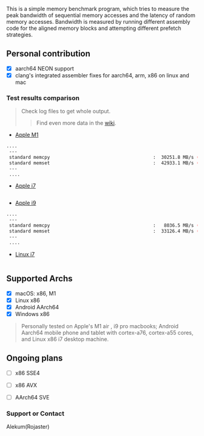 This is a simple memory benchmark program, which tries to measure the peak bandwidth of sequential memory accesses and the latency of random memory accesses. Bandwidth is measured by running different assembly code for the aligned memory blocks and attempting different prefetch strategies.

## Personal contribution
- [X] aarch64 NEON support
- [X] clang's integrated assembler fixes for aarch64, arm, x86 on linux and mac

### Test results comparison

> Check log files to get whole output.
>> Find even more data in the [wiki](https://github.com/ssvb/tinymembench/wiki).

* [Apple M1](m1.log)
```bash
....
 ---
 standard memcpy                                      :  30251.8 MB/s (22.9%)
 standard memset                                      :  42933.1 MB/s (8.2%)
 ---
 ....
```

* [Apple i7]()

```bash

```

* [Apple i9](i9.log)

```bash
....
 ---
 standard memcpy                                      :   8036.5 MB/s (1.0%)
 standard memset                                      :  33126.4 MB/s (7.6%)
 ---
 ....
```

* [Linux i7]()

```bash

```

## Supported Archs
- [X] macOS: x86, M1
- [X] Linux x86
- [X] Android AArch64
- [X] Windows x86

> Personally tested on Apple's M1 air , i9 pro macbooks; Android Aarch64 mobile phone and tablet with cortex-a76, cortex-a55 cores,
> and Linux x86 i7 desktop machine. 

## Ongoing plans
- [ ] x86 SSE4
- [ ] x86 AVX
- [ ] AArch64 SVE


### Support or Contact
Alekum(Rojaster)